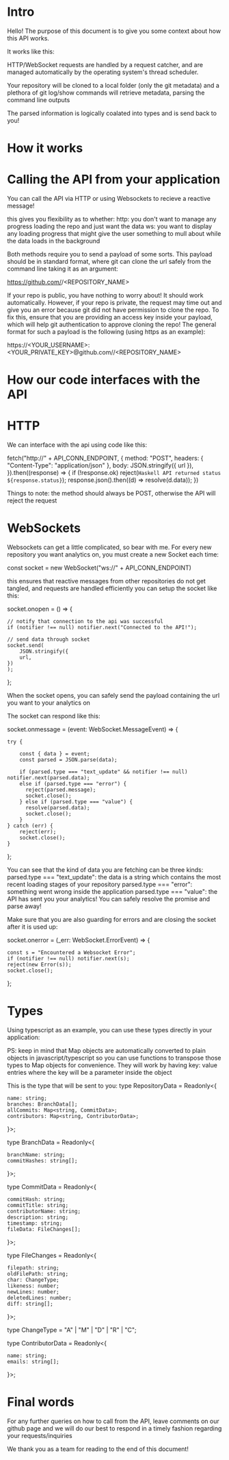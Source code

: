 # Intro

Hello! The purpose of this document is to give you some context about how this API works.

It works like this:

HTTP/WebSocket requests are handled by a request catcher, and are managed automatically by
the operating system's thread scheduler.

Your repository will be cloned to a local folder (only the git metadata) and a plethora of
git log/show commands will retrieve metadata, parsing the command line outputs

The parsed information is logically coalated into types and is send back to you!

# How it works

# Calling the API from your application

You can call the API via HTTP or using Websockets to recieve a reactive message!

this gives you flexibility as to whether:
http: you don't want to manage any progress loading the repo and just want the data
ws: you want to display any loading progress that might give the user something to mull about
while the data loads in the background

Both methods require you to send a payload of some sorts. This payload should be in standard format, where
git can clone the url safely from the command line taking it as an argument:

https://github.com/<OWNER>/<REPOSITORY_NAME>

If your repo is public, you have nothing to worry about! It should work automatically.
However, if your repo is private, the request may time out and give you an error because git
did not have permission to clone the repo. To fix this, ensure that you are providing an access
key inside your payload, which will help git authentication to approve cloning the repo! The
general format for such a payload is the following (using https as an example):

https://<YOUR_USERNAME>:<YOUR_PRIVATE_KEY>@github.com/<OWNER>/<REPOSITORY_NAME>

# How our code interfaces with the API

# HTTP

We can interface with the api using code like this:

fetch("http://" + API_CONN_ENDPOINT, {
method: "POST",
headers: { "Content-Type": "application/json" },
body: JSON.stringify({ url }),
}).then((response) => {
if (!response.ok) reject(`Haskell API returned status ${response.status}`);
response.json().then((d) => resolve(d.data));
})

Things to note:
the method should always be POST, otherwise the API will reject the request

# WebSockets

Websockets can get a little complicated, so bear with me.
For every new repository you want analytics on, you must create a new Socket each time:

const socket = new WebSocket("ws://" + API_CONN_ENDPOINT)

this ensures that reactive messages from other repositories do not get tangled, and requests are handled efficiently
you can setup the socket like this:

socket.onopen = () => {

    // notify that connection to the api was successful
    if (notifier !== null) notifier.next("Connected to the API!");

    // send data through socket
    socket.send(
        JSON.stringify({
        url,
    })
    );

};

When the socket opens, you can safely send the payload containing the url you want to your analytics on

The socket can respond like this:

socket.onmessage = (event: WebSocket.MessageEvent) => {

    try {

        const { data } = event;
        const parsed = JSON.parse(data);

        if (parsed.type === "text_update" && notifier !== null) notifier.next(parsed.data);
        else if (parsed.type === "error") {
          reject(parsed.message);
          socket.close();
        } else if (parsed.type === "value") {
          resolve(parsed.data);
          socket.close();
        }
    } catch (err) {
        reject(err);
        socket.close();
    }

};

You can see that the kind of data you are fetching can be three kinds:
parsed.type === "text_update": the data is a string which contains the most recent loading stages of your repository
parsed.type === "error": something went wrong inside the application
parsed.type === "value": the API has sent you your analytics! You can safely resolve the promise and parse away!

Make sure that you are also guarding for errors and are closing the socket after it is used up:

socket.onerror = (\_err: WebSocket.ErrorEvent) => {

    const s = "Encountered a Websocket Error";
    if (notifier !== null) notifier.next(s);
    reject(new Error(s));
    socket.close();

};

# Types

Using typescript as an example, you can use these types directly in your application:

PS: keep in mind that Map objects
are automatically converted to plain objects
in javascript/typescript
so you can use functions to transpose those types
to Map objects for convenience. They will work by
having key: value entries where the key will be a
parameter inside the object

This is the type that will be sent to you:
type RepositoryData = Readonly<{

    name: string;
    branches: BranchData[];
    allCommits: Map<string, CommitData>;
    contributors: Map<string, ContributorData>;

}>;

type BranchData = Readonly<{

    branchName: string;
    commitHashes: string[];

}>;

type CommitData = Readonly<{

    commitHash: string;
    commitTitle: string;
    contributorName: string;
    description: string;
    timestamp: string;
    fileData: FileChanges[];

}>;

type FileChanges = Readonly<{

    filepath: string;
    oldFilePath: string;
    char: ChangeType;
    likeness: number;
    newLines: number;
    deletedLines: number;
    diff: string[];

}>;

type ChangeType = "A" | "M" | "D" | "R" | "C";

type ContributorData = Readonly<{

    name: string;
    emails: string[];

}>;

# Final words

For any further queries on how to call from the API, leave comments on our github page and we will
do our best to respond in a timely fashion regarding your requests/inquiries

We thank you as a team for reading to the end of this document!
